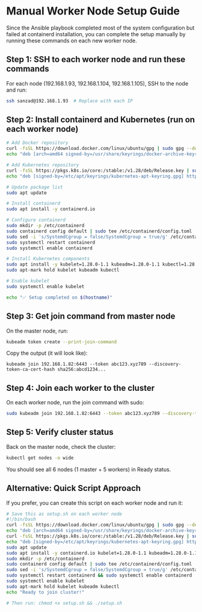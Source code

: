# Manual Worker Node Setup Guide

Since the Ansible playbook completed most of the system configuration but failed at containerd installation, you can complete the setup manually by running these commands on each new worker node.

## Step 1: SSH to each worker node and run these commands

For each node (192.168.1.93, 192.168.1.104, 192.168.1.105), SSH to the node and run:

```bash
ssh sanzad@192.168.1.93  # Replace with each IP
```

## Step 2: Install containerd and Kubernetes (run on each worker node)

```bash
# Add Docker repository
curl -fsSL https://download.docker.com/linux/ubuntu/gpg | sudo gpg --dearmor -o /usr/share/keyrings/docker-archive-keyring.gpg
echo "deb [arch=amd64 signed-by=/usr/share/keyrings/docker-archive-keyring.gpg] https://download.docker.com/linux/ubuntu $(lsb_release -cs) stable" | sudo tee /etc/apt/sources.list.d/docker.list

# Add Kubernetes repository
curl -fsSL https://pkgs.k8s.io/core:/stable:/v1.28/deb/Release.key | sudo gpg --dearmor -o /etc/apt/keyrings/kubernetes-apt-keyring.gpg
echo "deb [signed-by=/etc/apt/keyrings/kubernetes-apt-keyring.gpg] https://pkgs.k8s.io/core:/stable:/v1.28/deb/ /" | sudo tee /etc/apt/sources.list.d/kubernetes.list

# Update package list
sudo apt update

# Install containerd
sudo apt install -y containerd.io

# Configure containerd
sudo mkdir -p /etc/containerd
sudo containerd config default | sudo tee /etc/containerd/config.toml
sudo sed -i 's/SystemdCgroup = false/SystemdCgroup = true/g' /etc/containerd/config.toml
sudo systemctl restart containerd
sudo systemctl enable containerd

# Install Kubernetes components
sudo apt install -y kubelet=1.28.0-1.1 kubeadm=1.28.0-1.1 kubectl=1.28.0-1.1
sudo apt-mark hold kubelet kubeadm kubectl

# Enable kubelet
sudo systemctl enable kubelet

echo "✅ Setup completed on $(hostname)"
```

## Step 3: Get join command from master node

On the master node, run:

```bash
kubeadm token create --print-join-command
```

Copy the output (it will look like):
```
kubeadm join 192.168.1.82:6443 --token abc123.xyz789 --discovery-token-ca-cert-hash sha256:abcd1234...
```

## Step 4: Join each worker to the cluster

On each worker node, run the join command with sudo:

```bash
sudo kubeadm join 192.168.1.82:6443 --token abc123.xyz789 --discovery-token-ca-cert-hash sha256:abcd1234...
```

## Step 5: Verify cluster status

Back on the master node, check the cluster:

```bash
kubectl get nodes -o wide
```

You should see all 6 nodes (1 master + 5 workers) in Ready status.

## Alternative: Quick Script Approach

If you prefer, you can create this script on each worker node and run it:

```bash
# Save this as setup.sh on each worker node
#!/bin/bash
curl -fsSL https://download.docker.com/linux/ubuntu/gpg | sudo gpg --dearmor -o /usr/share/keyrings/docker-archive-keyring.gpg
echo "deb [arch=amd64 signed-by=/usr/share/keyrings/docker-archive-keyring.gpg] https://download.docker.com/linux/ubuntu $(lsb_release -cs) stable" | sudo tee /etc/apt/sources.list.d/docker.list
curl -fsSL https://pkgs.k8s.io/core:/stable:/v1.28/deb/Release.key | sudo gpg --dearmor -o /etc/apt/keyrings/kubernetes-apt-keyring.gpg
echo "deb [signed-by=/etc/apt/keyrings/kubernetes-apt-keyring.gpg] https://pkgs.k8s.io/core:/stable:/v1.28/deb/ /" | sudo tee /etc/apt/sources.list.d/kubernetes.list
sudo apt update
sudo apt install -y containerd.io kubelet=1.28.0-1.1 kubeadm=1.28.0-1.1 kubectl=1.28.0-1.1
sudo mkdir -p /etc/containerd
sudo containerd config default | sudo tee /etc/containerd/config.toml
sudo sed -i 's/SystemdCgroup = false/SystemdCgroup = true/g' /etc/containerd/config.toml
sudo systemctl restart containerd && sudo systemctl enable containerd
sudo systemctl enable kubelet
sudo apt-mark hold kubelet kubeadm kubectl
echo "Ready to join cluster!"

# Then run: chmod +x setup.sh && ./setup.sh
``` 